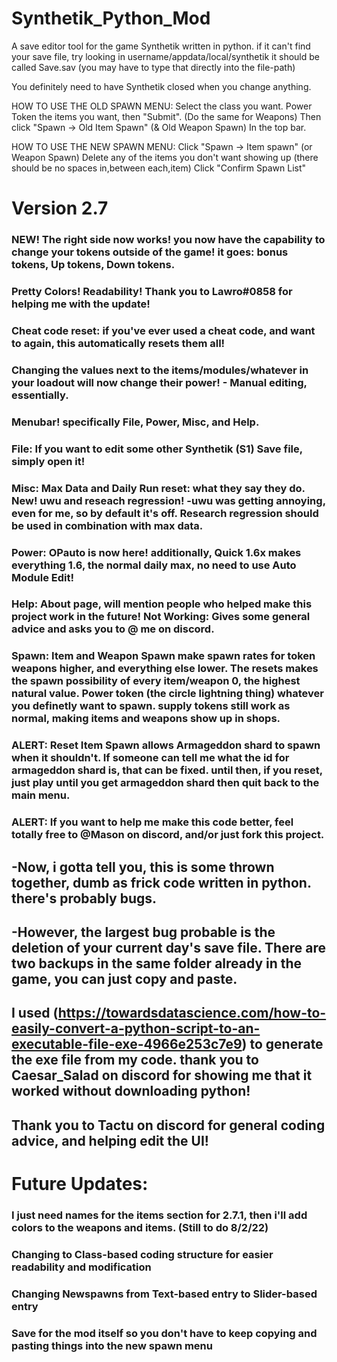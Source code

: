 # Synthetik_Python_Mod
A save editor tool for the game Synthetik written in python.
if it can't find your save file, try looking in username/appdata/local/synthetik it should be called Save.sav
(you may have to type that directly into the file-path)

You definitely need to have Synthetik closed when you change anything.

HOW TO USE THE OLD SPAWN MENU:
Select the class you want.
Power Token the items you want, then "Submit". (Do the same for Weapons)
Then click "Spawn -> Old Item Spawn" (& Old Weapon Spawn) In the top bar.

HOW TO USE THE NEW SPAWN MENU:
Click "Spawn -> Item spawn" (or Weapon Spawn)
Delete any of the items you don't want showing up (there should be no spaces in,between each,item)
Click "Confirm Spawn List"

# Version 2.7
### NEW! The right side now works! you now have the capability to change your tokens outside of the game! it goes: bonus tokens, Up tokens, Down tokens.
### Pretty Colors! Readability! Thank you to Lawro#0858 for helping me with the update!
### Cheat code reset: if you've ever used a cheat code, and want to again, this automatically resets them all!
### Changing the values next to the items/modules/whatever in your loadout will now change their power! - Manual editing, essentially.
### Menubar! specifically File, Power, Misc, and Help.
### File: If you want to edit some other Synthetik (S1) Save file, simply open it!
### Misc: Max Data and Daily Run reset: what they say they do. New! uwu and reseach regression! -uwu was getting annoying, even for me, so by default it's off. Research regression should be used in combination with max data.
### Power: OPauto is now here! additionally, Quick 1.6x makes everything 1.6, the normal daily max, no need to use Auto Module Edit!
### Help: About page, will mention people who helped make this project work in the future! Not Working: Gives some general advice and asks you to @ me on discord.
### Spawn: Item and Weapon Spawn make spawn rates for token weapons higher, and everything else lower. The resets makes the spawn possibility of every item/weapon 0, the highest natural value. Power token (the circle lightning thing) whatever you definetly want to spawn. supply tokens still work as normal, making items and weapons show up in shops.
### ALERT: Reset Item Spawn allows Armageddon shard to spawn when it shouldn't. If someone can tell me what the id for armageddon shard is, that can be fixed. until then, if you reset, just play until you get armageddon shard then quit back to the main menu.
### ALERT: If you want to help me make this code better, feel totally free to @Mason on discord, and/or just fork this project.

## -Now, i gotta tell you, this is some thrown together, dumb as frick code written in python. there's probably bugs.
## -However, the largest bug probable is the deletion of your current day's save file. There are two backups in the same folder already in the game, you can just copy and paste.
## I used (https://towardsdatascience.com/how-to-easily-convert-a-python-script-to-an-executable-file-exe-4966e253c7e9) to generate the exe file from my code. thank you to Caesar_Salad on discord for showing me that it worked without downloading python!
## Thank you to Tactu on discord for general coding advice, and helping edit the UI!

# Future Updates:
### I just need names for the items section for 2.7.1, then i'll add colors to the weapons and items. (Still to do 8/2/22)
### Changing to Class-based coding structure for easier readability and modification
### Changing Newspawns from Text-based entry to Slider-based entry
### Save for the mod itself so you don't have to keep copying and pasting things into the new spawn menu
